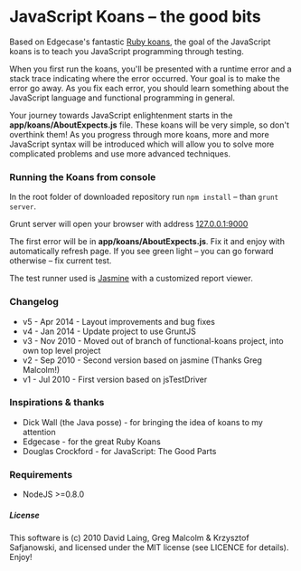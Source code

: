 # JavaScript Koans – the good bits #

Based on Edgecase's fantastic 
[Ruby koans](http://github.com/edgecase/ruby_koans), the goal of the
JavaScript koans is to teach you JavaScript programming through
testing.

When you first run the koans, you'll be presented with a runtime error and a
stack trace indicating where the error occurred. Your goal is to make the
error go away. As you fix each error, you should learn something about the
JavaScript language and functional programming in general.

Your journey towards JavaScript enlightenment starts in the **app/koans/AboutExpects.js** file. 
These koans will be very simple, so don't overthink them! As you progress through
more koans, more and more JavaScript syntax will be introduced which will allow
you to solve more complicated problems and use more advanced techniques.

### Running the Koans from console

In the root folder of downloaded repository run `npm install` – than `grunt server`.

Grunt server will open your browser with address [127.0.0.1:9000](http://127.0.0.1:9000/)

The first error will be in **app/koans/AboutExpects.js**. Fix it and enjoy
with automatically refresh page. If you see green light – you can go forward
otherwise – fix current test.

The test runner used is [Jasmine](http://pivotal.github.com/jasmine/) with a
customized report viewer.

### Changelog

* v5 - Apr 2014 - Layout improvements and bug fixes
* v4 - Jan 2014 - Update project to use GruntJS
* v3 - Nov 2010 - Moved out of branch of functional-koans project, into own top level project
* v2 - Sep 2010 - Second version based on jasmine (Thanks Greg Malcolm!)
* v1 - Jul 2010 - First version based on jsTestDriver

### Inspirations & thanks

* Dick Wall (the Java posse) - for bringing the idea of koans to my attention
* Edgecase - for the great Ruby Koans
* Douglas Crockford - for JavaScript: The Good Parts

### Requirements

* NodeJS >=0.8.0

##### License

This software is (c) 2010 David Laing, Greg Malcolm & Krzysztof Safjanowski, and licensed under the MIT license (see LICENCE for details).  Enjoy!

